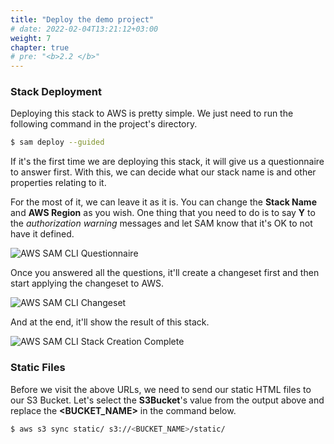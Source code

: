```yaml
---
title: "Deploy the demo project"
# date: 2022-02-04T13:21:12+03:00
weight: 7
chapter: true
# pre: "<b>2.2 </b>"
---
```


### Stack Deployment

Deploying this stack to AWS is pretty simple. We just need to run the following command in the project's directory.

```bash
$ sam deploy --guided

```

If it's the first time we are deploying this stack, it will give us a questionnaire to answer first. With this, we can decide what our stack name is and other properties relating to it.

For the most of it, we can leave it as it is. You can change the **Stack Name** and **AWS Region** as you wish. One thing that you need to do is to say **Y** to the *authorization warning* messages and let SAM know that it's OK to not have it defined.

![AWS SAM CLI Questionnaire](/images/_deployment/sam-cli-questionnaire.png)

Once you answered all the questions, it'll create a changeset first and then start applying the changeset to AWS.

![AWS SAM CLI Changeset](/images/_deployment/sam-cli-changeset.png)

And at the end, it'll show the result of this stack.

![AWS SAM CLI Stack Creation Complete](/images/_deployment/sam-cli-stack-complete.png)

### Static Files

Before we visit the above URLs, we need to send our static HTML files to our S3 Bucket. Let's select the **S3Bucket**'s value from the output above and replace the **\<BUCKET_NAME\>** in the command below.

```bash
$ aws s3 sync static/ s3://<BUCKET_NAME>/static/

```
